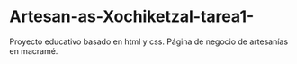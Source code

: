 # Artesan-as-Xochiketzal-tarea1-
Proyecto educativo basado en html y css. Página de negocio de artesanías en macramé. 
